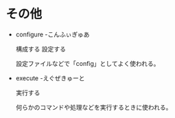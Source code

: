 # その他

- configure -こんふぃぎゅあ

  構成する 設定する

  設定ファイルなどで「config」としてよく使われる。

- execute -えぐぜきゅーと

  実行する

  何らかのコマンドや処理などを実行するときに使われる。